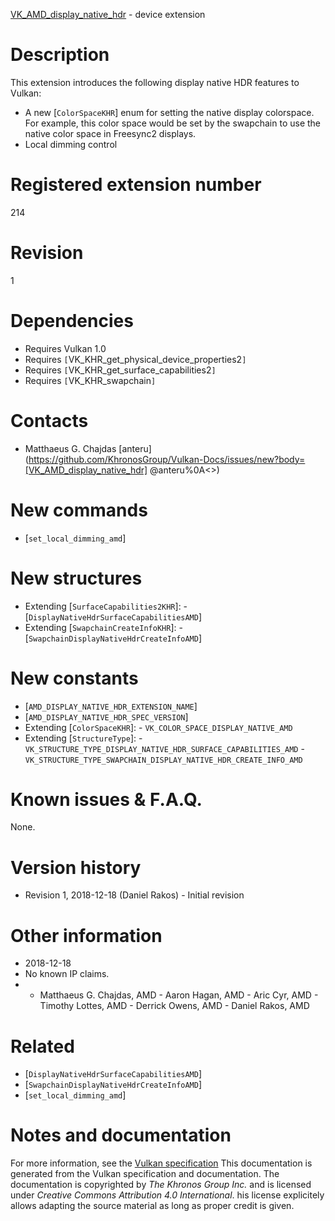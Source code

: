 [VK_AMD_display_native_hdr](https://www.khronos.org/registry/vulkan/specs/1.3-extensions/man/html/VK_AMD_display_native_hdr.html) - device extension

# Description
This extension introduces the following display native HDR features to
Vulkan:
- A new [`ColorSpaceKHR`] enum for setting the native display colorspace. For example, this color space would be set by the swapchain to use the native color space in Freesync2 displays.
- Local dimming control

# Registered extension number
214

# Revision
1

# Dependencies
- Requires Vulkan 1.0
- Requires `[`VK_KHR_get_physical_device_properties2`]`
- Requires `[`VK_KHR_get_surface_capabilities2`]`
- Requires `[`VK_KHR_swapchain`]`

# Contacts
- Matthaeus G. Chajdas [anteru](https://github.com/KhronosGroup/Vulkan-Docs/issues/new?body=[VK_AMD_display_native_hdr] @anteru%0A<<Here describe the issue or question you have about the VK_AMD_display_native_hdr extension>>)

# New commands
- [`set_local_dimming_amd`]

# New structures
- Extending [`SurfaceCapabilities2KHR`]:  - [`DisplayNativeHdrSurfaceCapabilitiesAMD`] 
- Extending [`SwapchainCreateInfoKHR`]:  - [`SwapchainDisplayNativeHdrCreateInfoAMD`]

# New constants
- [`AMD_DISPLAY_NATIVE_HDR_EXTENSION_NAME`]
- [`AMD_DISPLAY_NATIVE_HDR_SPEC_VERSION`]
- Extending [`ColorSpaceKHR`]:  - `VK_COLOR_SPACE_DISPLAY_NATIVE_AMD` 
- Extending [`StructureType`]:  - `VK_STRUCTURE_TYPE_DISPLAY_NATIVE_HDR_SURFACE_CAPABILITIES_AMD`  - `VK_STRUCTURE_TYPE_SWAPCHAIN_DISPLAY_NATIVE_HDR_CREATE_INFO_AMD`

# Known issues & F.A.Q.
None.

# Version history
- Revision 1, 2018-12-18 (Daniel Rakos)  - Initial revision

# Other information
* 2018-12-18
* No known IP claims.
*   - Matthaeus G. Chajdas, AMD  - Aaron Hagan, AMD  - Aric Cyr, AMD  - Timothy Lottes, AMD  - Derrick Owens, AMD  - Daniel Rakos, AMD

# Related
- [`DisplayNativeHdrSurfaceCapabilitiesAMD`]
- [`SwapchainDisplayNativeHdrCreateInfoAMD`]
- [`set_local_dimming_amd`]

# Notes and documentation
For more information, see the [Vulkan specification](https://www.khronos.org/registry/vulkan/specs/1.3-extensions/html/vkspec.html)
This documentation is generated from the Vulkan specification and documentation.
The documentation is copyrighted by *The Khronos Group Inc.* and is licensed under *Creative Commons Attribution 4.0 International*.
his license explicitely allows adapting the source material as long as proper credit is given.
        